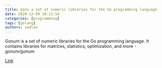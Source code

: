 ```yaml
---
title: Gonu a set of numeric libraries for the Go programming language
date: 2020-12-09 10:11:54
categories: [programming]
tags: [golang]
authors: sedlav
---
```


Gonum is a set of numeric libraries for the Go programming language. It contains libraries for matrices, statistics, optimization, and more - gonum/gonum

[Link](https://github.com/gonum/gonum)
